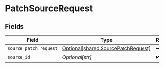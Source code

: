 # PatchSourceRequest


## Fields

| Field                                                                                | Type                                                                                 | Required                                                                             | Description                                                                          |
| ------------------------------------------------------------------------------------ | ------------------------------------------------------------------------------------ | ------------------------------------------------------------------------------------ | ------------------------------------------------------------------------------------ |
| `source_patch_request`                                                               | [Optional[shared.SourcePatchRequest]](undefined/models/shared/sourcepatchrequest.md) | :heavy_minus_sign:                                                                   | N/A                                                                                  |
| `source_id`                                                                          | *Optional[str]*                                                                      | :heavy_check_mark:                                                                   | N/A                                                                                  |
